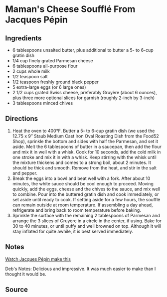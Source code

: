 # Maman's Cheese Soufflé From Jacques Pépin

## Ingredients

- 6 tablespoons unsalted butter, plus additional to butter a 5- to 6-cup gratin dish
- 1/4 cup finely grated Parmesan cheese
- 6 tablespoons all-purpose flour
- 2 cups whole milk
- 1/2 teaspoon salt
- 1/2 teaspoon freshly ground black pepper
- 5 extra-large eggs (or 6 large ones)
- 2 1/2 cups grated Swiss cheese, preferably Gruyère (about 6 ounces), plus three more optional slices for garnish (roughly 2-inch by 3-inch)
- 3 tablespoons minced chives

## Directions

1. Heat the oven to 400°F. Butter a 5- to 6-cup gratin dish (we used the 12.75 x 9” Staub Medium Cast Iron Oval Roasting Dish from the Food52 Shop), sprinkle the bottom and sides with half the Parmesan, and set it aside. Melt the 6 tablespoons of butter in a saucepan, then add the flour and mix it in well with a whisk. Cook for 10 seconds, add the cold milk in one stroke and mix it in with a whisk. Keep stirring with the whisk until the mixture thickens and comes to a strong boil, about 2 minutes. It should be thick and smooth. Remove from the heat, and stir in the salt and pepper.
2. Break the eggs into a bowl and beat well with a fork. After about 10 minutes, the white sauce should be cool enough to proceed. Moving quickly, add the eggs, cheese and the chives to the sauce, and mix well to combine. Pour into the buttered gratin dish and cook immediately, or set aside until ready to cook. If setting aside for a few hours, the soufflé can remain outside at room temperature. If assembling a day ahead, refrigerate and bring back to room temperature before baking.
3. Sprinkle the surface with the remaining 2 tablespoons of Parmesan and arrange the 3 slices of Gruyère in a circle in the center, if using. Bake for 30 to 40 minutes, or until puffy and well browned on top. Although it will stay inflated for quite awhile, it is best served immediately.

## Notes

[Watch Jacques Pépin make this](https://youtu.be/0GAdCkLBqKk)

Deb's Notes: Delicious and impressive. It was much easier to make than I thought it would be.

## Source